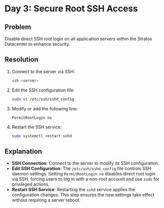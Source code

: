 # Day 3: Secure Root SSH Access

## Problem
Disable direct SSH root login on all application servers within the Stratos Datacenter to enhance security.

## Resolution
1. Connect to the server via SSH:
   ```bash
   ssh <server>
   ```
2. Edit the SSH configuration file:
   ```bash
   sudo vi /etc/ssh/sshd_config
   ```
3. Modify or add the following line:
   ```
   PermitRootLogin no
   ```
4. Restart the SSH service:
   ```bash
   sudo systemctl restart sshd
   ```

## Explanation
- **SSH Connection**: Connect to the server to modify its SSH configuration.
- **Edit SSH Configuration**: The `/etc/ssh/sshd_config` file controls SSH daemon settings. Setting `PermitRootLogin no` disables direct root login via SSH, forcing users to log in with a non-root account and use `sudo` for privileged actions.
- **Restart SSH Service**: Restarting the `sshd` service applies the configuration changes. This step ensures the new settings take effect without requiring a server reboot.